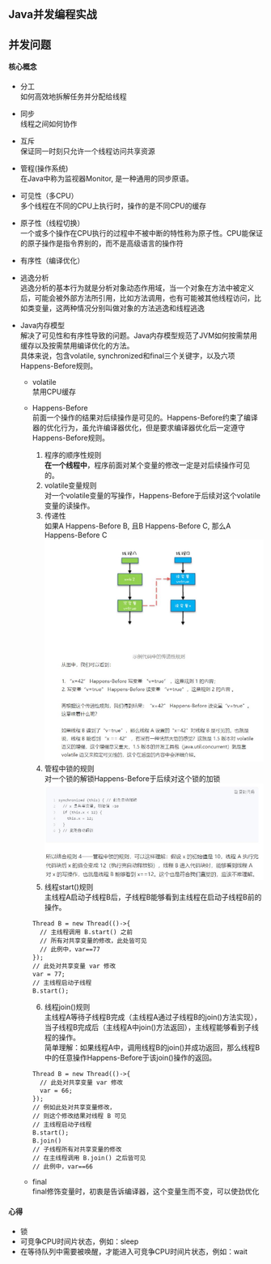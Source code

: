 ## Java并发编程实战

##  并发问题

#### 核心概念
- 分工
<br/>如何高效地拆解任务并分配给线程

- 同步
<br/>线程之间如何协作

- 互斥
<br/>保证同一时刻只允许一个线程访问共享资源

- 管程(操作系统)
<br/>在Java中称为监视器Monitor, 是一种通用的同步原语。

- 可见性（多CPU）
<br/>多个线程在不同的CPU上执行时，操作的是不同CPU的缓存

- 原子性（线程切换）
<br/>一个或多个操作在CPU执行的过程中不被中断的特性称为原子性。CPU能保证的原子操作是指令界别的，而不是高级语言的操作符

- 有序性（编译优化）

- 逃逸分析
<br/>逃逸分析的基本行为就是分析对象动态作用域，当一个对象在方法中被定义后，可能会被外部方法所引用，比如方法调用，也有可能被其他线程访问，比如类变量，这两种情况分别叫做对象的方法逃逸和线程逃逸

- Java内存模型
<br/>解决了可见性和有序性导致的问题。Java内存模型规范了JVM如何按需禁用缓存以及按需禁用编译优化的方法。
<br/>具体来说，包含volatile, synchronized和final三个关键字，以及六项Happens-Before规则。
    - volatile
    <br/>禁用CPU缓存
    
    - Happens-Before
    <br/>前面一个操作的结果对后续操作是可见的。Happens-Before约束了编译器的优化行为，虽允许编译器优化，但是要求编译器优化后一定遵守Happens-Before规则。
        1. 程序的顺序性规则
        <br/>**在一个线程中**，程序前面对某个变量的修改一定是对后续操作可见的。
        2. volatile变量规则
        <br/>对一个volatile变量的写操作，Happens-Before于后续对这个volatile变量的读操作。
        3. 传递性
        <br/>如果A Happens-Before B, 且B Happens-Before C, 那么A Happens-Before C
        ![传递性](../pic/Happens-Before传递性.JPG)
        4. 管程中锁的规则
        <br/>对一个锁的解锁Happens-Before于后续对这个锁的加锁
        ![锁规则](../pic/Happens-Before锁规则.JPG)
        5. 线程start()规则
        <br/>主线程A启动子线程B后，子线程B能够看到主线程在启动子线程B前的操作。
        ```text
        Thread B = new Thread(()->{
          // 主线程调用 B.start() 之前
          // 所有对共享变量的修改，此处皆可见
          // 此例中，var==77
        });
        // 此处对共享变量 var 修改
        var = 77;
        // 主线程启动子线程
        B.start();
        ```
        6. 线程join()规则
        <br/>主线程A等待子线程B完成（主线程A通过子线程B的join()方法实现），当子线程B完成后（主线程A中join()方法返回），主线程能够看到子线程的操作。
        <br/>简单理解：如果线程A中，调用线程B的join()并成功返回，那么线程B中的任意操作Happens-Before于该join()操作的返回。
        ```text
        Thread B = new Thread(()->{
          // 此处对共享变量 var 修改
          var = 66;
        });
        // 例如此处对共享变量修改，
        // 则这个修改结果对线程 B 可见
        // 主线程启动子线程
        B.start();
        B.join()
        // 子线程所有对共享变量的修改
        // 在主线程调用 B.join() 之后皆可见
        // 此例中，var==66
        ```
        
    - final
    <br/>final修饰变量时，初衷是告诉编译器，这个变量生而不变，可以使劲优化
        
     
        
        

#### 心得
- 锁
- 可竞争CPU时间片状态，例如：sleep
- 在等待队列中需要被唤醒，才能进入可竞争CPU时间片状态，例如：wait